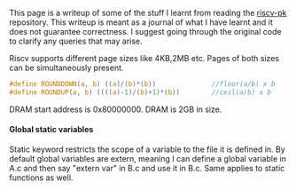 This page is a writeup of some of the stuff I learnt from reading the [riscv-pk](https://github.com/riscv/riscv-pk) repository. This writeup is meant as a journal of what I have learnt and it does not guarantee correctness. I suggest going through the original code to clarify any queries that may arise.

Riscv supports different page sizes like 4KB,2MB etc. Pages of both sizes can be simultaneously present.
```c
#define ROUNDDOWN(a, b) ((a)/(b)*(b))              //floor(a/b) x b
#define ROUNDUP(a, b) ((((a)-1)/(b)+1)*(b))        //ceil(a/b) x b
```
DRAM start address is 0x80000000. DRAM is 2GB in size.

#### Global static variables  
Static keyword restricts the scope of a variable to the file it is defined in. By default global variables are extern, meaning I can define a global variable in A.c and then say "extern var" in B.c and use it in B.c. Same applies to static functions as well.
